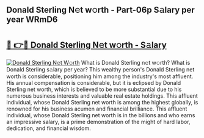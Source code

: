 ## Donald Sterling N𝚎t w𝚘rth - Part-06p S𝚊lary per year WRmD6

# <h2><a href="http://gc3v84h.nevu.top/?p=Donald+Sterling">🔗 👉🔴 Donald Sterling N𝚎t w𝚘rth - S𝚊lary</a></h2>

[![Donald Sterling N𝚎t W𝚘rth](https://i.imgur.com/Oavwk0R.jpeg)](http://gc3v84h.nevu.top/?p=Donald+Sterling)
What is Donald Sterling n𝚎t w𝚘rth? What is Donald Sterling s𝚊lary per year?
This wealthy person's Donald Sterling net worth is considerable, positioning him among the industry's most affluent. His annual compensation is considerable, but it is eclipsed by Donald Sterling net worth, which is believed to be more substantial due to his numerous business interests and valuable real estate holdings. This affluent individual, whose Donald Sterling net worth is among the highest globally, is renowned for his business acumen and financial brilliance. This affluent individual, whose Donald Sterling net worth is in the billions and who earns an impressive salary, is a prime demonstration of the might of hard labor, dedication, and financial wisdom.

